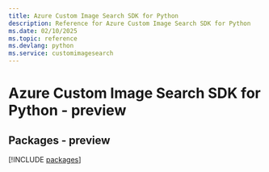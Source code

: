 ```yaml
---
title: Azure Custom Image Search SDK for Python
description: Reference for Azure Custom Image Search SDK for Python
ms.date: 02/10/2025
ms.topic: reference
ms.devlang: python
ms.service: customimagesearch
---
```

# Azure Custom Image Search SDK for Python - preview
## Packages - preview
[!INCLUDE [packages](custom-image-search-index.md)]